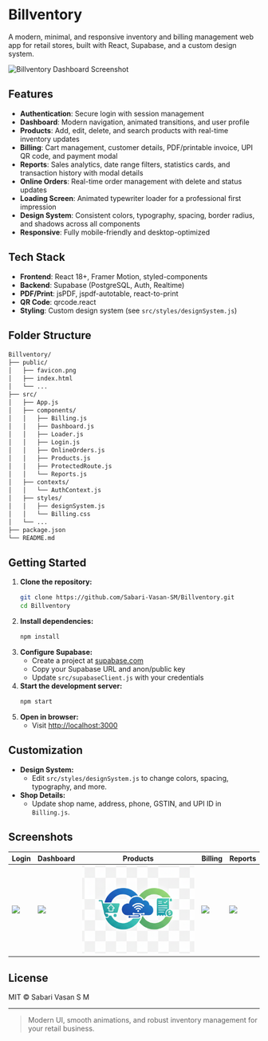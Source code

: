 
# Billventory 

A modern, minimal, and responsive inventory and billing management web app for retail stores, built with React, Supabase, and a custom design system.

![Billventory Dashboard Screenshot](public/logo512.png)

## Features

- **Authentication**: Secure login with session management
- **Dashboard**: Modern navigation, animated transitions, and user profile
- **Products**: Add, edit, delete, and search products with real-time inventory updates
- **Billing**: Cart management, customer details, PDF/printable invoice, UPI QR code, and payment modal
- **Reports**: Sales analytics, date range filters, statistics cards, and transaction history with modal details
- **Online Orders**: Real-time order management with delete and status updates
- **Loading Screen**: Animated typewriter loader for a professional first impression
- **Design System**: Consistent colors, typography, spacing, border radius, and shadows across all components
- **Responsive**: Fully mobile-friendly and desktop-optimized

## Tech Stack

- **Frontend**: React 18+, Framer Motion, styled-components
- **Backend**: Supabase (PostgreSQL, Auth, Realtime)
- **PDF/Print**: jsPDF, jspdf-autotable, react-to-print
- **QR Code**: qrcode.react
- **Styling**: Custom design system (see `src/styles/designSystem.js`)

## Folder Structure

```
Billventory/
├── public/
│   ├── favicon.png
│   ├── index.html
│   └── ...
├── src/
│   ├── App.js
│   ├── components/
│   │   ├── Billing.js
│   │   ├── Dashboard.js
│   │   ├── Loader.js
│   │   ├── Login.js
│   │   ├── OnlineOrders.js
│   │   ├── Products.js
│   │   ├── ProtectedRoute.js
│   │   └── Reports.js
│   ├── contexts/
│   │   └── AuthContext.js
│   ├── styles/
│   │   ├── designSystem.js
│   │   └── Billing.css
│   └── ...
├── package.json
└── README.md
```

## Getting Started

1. **Clone the repository:**
	```sh
	git clone https://github.com/Sabari-Vasan-SM/Billventory.git
	cd Billventory
	```
2. **Install dependencies:**
	```sh
	npm install
	```
3. **Configure Supabase:**
	- Create a project at [supabase.com](https://supabase.com/)
	- Copy your Supabase URL and anon/public key
	- Update `src/supabaseClient.js` with your credentials
4. **Start the development server:**
	```sh
	npm start
	```
5. **Open in browser:**
	- Visit [http://localhost:3000](http://localhost:3000)

## Customization

- **Design System:**
  - Edit `src/styles/designSystem.js` to change colors, spacing, typography, and more.
- **Shop Details:**
  - Update shop name, address, phone, GSTIN, and UPI ID in `Billing.js`.

## Screenshots

| Login | Dashboard | Products | Billing | Reports |
|-------|-----------|----------|---------|---------|
| ![](public/logo192.png) | ![](public/logo512.png) | ![](public/favicon.png) | ![](public/favicon1.ico) | ![](public/favicon-old.ico) |

## License

MIT © Sabari Vasan S M

---

> Modern UI, smooth animations, and robust inventory management for your retail business.
